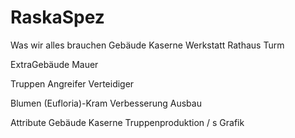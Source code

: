 RaskaSpez
=========


Was wir alles brauchen
Gebäude
    Kaserne
    Werkstatt
    Rathaus
    Turm

ExtraGebäude
    Mauer
    
Truppen
    Angreifer
    Verteidiger

Blumen (Eufloria)-Kram
    Verbesserung
    Ausbau

Attribute
Gebäude
	Kaserne
		Truppenproduktion / s
	  Grafik
	  
